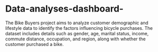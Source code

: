 # Data-analyses-dashboard-
The Bike Buyers project aims to analyze customer demographic and lifestyle data to identify the factors influencing bicycle purchases. The dataset includes details such as gender, age, marital status, income, commute distance, occupation, and region, along with whether the customer purchased a bike.
